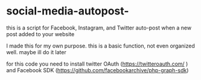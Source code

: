 # social-media-autopost-
this is a script for Facebook, Instagram, and Twitter auto-post when a new post added to your website 

I made this for my own purpose. this is a basic function, not even organized well. maybe ill do it later 

for this code you need to install twitter OAuth (https://twitteroauth.com/ ) and Facebook SDK (https://github.com/facebookarchive/php-graph-sdk)
